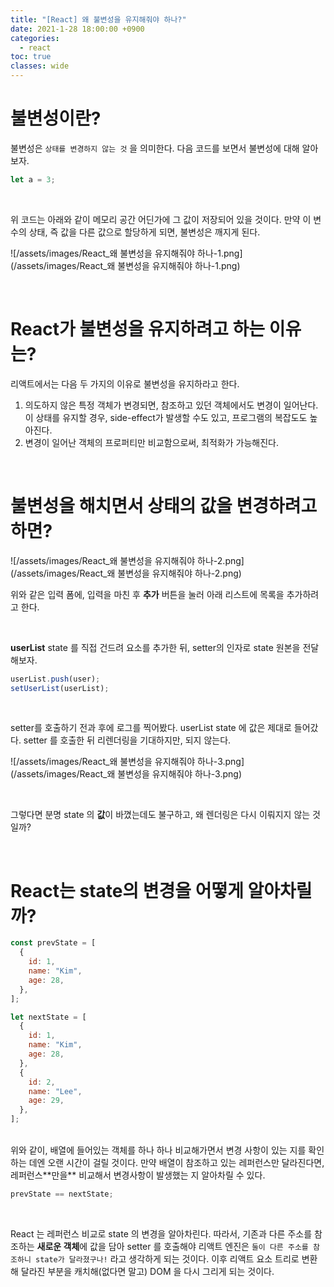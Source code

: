 ```yaml
---
title: "[React] 왜 불변성을 유지해줘야 하나?"
date: 2021-1-28 18:00:00 +0900
categories:
  - react
toc: true
classes: wide
---
```


# 불변성이란?

불변성은 `상태를 변경하지 않는 것` 을 의미한다. 다음 코드를 보면서 불변성에 대해 알아보자.

```jsx
let a = 3;
```

<br>

위 코드는 아래와 같이 메모리 공간 어딘가에 그 값이 저장되어 있을 것이다. 만약 이 변수의 상태, 즉 값을 다른 값으로 할당하게 되면, 불변성은 깨지게 된다.

![/assets/images/React_왜 불변성을 유지해줘야 하나-1.png](/assets/images/React_왜 불변성을 유지해줘야 하나-1.png)

<br>

# React가 불변성을 유지하려고 하는 이유는?

리액트에서는 다음 두 가지의 이유로 불변성을 유지하라고 한다.

1. 의도하지 않은 특정 객체가 변경되면, 참조하고 있던 객체에서도 변경이 일어난다. 이 상태를 유지할 경우, side-effect가 발생할 수도 있고, 프로그램의 복잡도도 높아진다.
2. 변경이 일어난 객체의 프로퍼티만 비교함으로써, 최적화가 가능해진다.

<br>

# 불변성을 해치면서 상태의 값을 변경하려고 하면?

![/assets/images/React_왜 불변성을 유지해줘야 하나-2.png](/assets/images/React_왜 불변성을 유지해줘야 하나-2.png)

위와 같은 입력 폼에, 입력을 마친 후 **추가** 버튼을 눌러 아래 리스트에 목록을 추가하려고 한다.

<br>

**userList** state 를 직접 건드려 요소를 추가한 뒤, setter의 인자로 state 원본을 전달해보자.

```jsx
userList.push(user);
setUserList(userList);
```

<br>

setter를 호출하기 전과 후에 로그를 찍어봤다. userList state 에 값은 제대로 들어갔다. setter 를 호출한 뒤 리렌더링을 기대하지만, 되지 않는다.

![/assets/images/React_왜 불변성을 유지해줘야 하나-3.png](/assets/images/React_왜 불변성을 유지해줘야 하나-3.png)

<br>

그렇다면 분명 state 의 **값**이 바꼈는데도 불구하고, 왜 렌더링은 다시 이뤄지지 않는 것일까?

<br>

# React는 state의 변경을 어떻게 알아차릴까?

```jsx
const prevState = [
  {
    id: 1,
    name: "Kim",
    age: 28,
  },
];

let nextState = [
  {
    id: 1,
    name: "Kim",
    age: 28,
  },
  {
    id: 2,
    name: "Lee",
    age: 29,
  },
];
```

<br>
위와 같이, 배열에 들어있는 객체를 하나 하나 비교해가면서 변경 사항이 있는 지를 확인하는 데엔 오랜 시간이 걸릴 것이다. 만약 배열이 참조하고 있는 레퍼런스만 달라진다면, 레퍼런스**만을** 비교해서 변경사항이 발생했는 지 알아차릴 수 있다.

```jsx
prevState == nextState;
```

<br>

React 는 레퍼런스 비교로 state 의 변경을 알아차린다. 따라서, 기존과 다른 주소를 참조하는 **새로운 객체**에 값을 담아 setter 를 호출해야 리액트 엔진은 `둘이 다른 주소를 참조하니 state가 달라졌구나!` 라고 생각하게 되는 것이다. 이후 리액트 요소 트리로 변환해 달라진 부분을 캐치해(없다면 말고) DOM 을 다시 그리게 되는 것이다.
